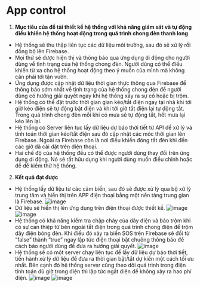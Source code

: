 # App control
1. **Mục tiêu của đề tài thiết kế hệ thống với khả năng giám sát và tự động điều khiển hệ thống hoạt động trong quá trình chong đèn thanh long**
  + Hệ thống sẽ thu thập liên tục các dữ liệu môi trường, sau đó sẽ xử lý rồi đồng bộ lên Firebase.
  + Mọi thứ sẽ được hiện thị và thông báo qua ứng dụng di động cho người dùng về tình trạng của hệ thống chong đèn. Người dùng có thể điều khiển từ xa cho hệ thống hoạt động theo ý muốn của mình mà không cần phải tới tận vườn.
  + Ứng dụng được cập nhật dữ liệu thời gian thực thông qua Firebase để thông báo sớm nhất về tình trạng của hệ thống chong đèn để người dùng có hướng giải quyết ngay khi hệ thống xảy ra sự cố hoặc bị trộm.
  + Hệ thống có thể đặt trước thời gian gian kéo/tắt điện ngay tại nhà khi tới giờ kéo điện sẽ tự động bật điện và khi tới giờ tắt điện lại tự động tắt. Trong quá trình chong đèn mỗi khi có mưa sẽ tự động tắt, hết mưa lại kéo lên lại.
  + Hệ thống có Server liên tục lấy dữ liệu dự báo thời tiết từ API để xử lý và tính toán thời gian kéo/tắt điện sau đó cập nhật các móc thời gian lên Firebase. Ngoài ra Firebase còn là nơi điều khiển đóng tắt đèn khi đến các giờ đã cài đặt trên điện thoại.
  + Hai chế độ của hệ thống đều có thể được người dùng thay đổi trên ứng dụng di động. Nó sẽ rất hữu dụng khi người dùng muốn điều chỉnh hoặc dể để kiểm thử hệ thống.

2. **Kết quả đạt được** 
  + Hệ thống lấy dữ liệu từ các cảm biến, sau đó sẽ được xử lý qua bộ xử lý trung tâm và hiển thị trên APP điện thoại bằng một nền tảng trung gian là Firebase.
![image](https://github.com/NinhLuong/appcontrol/assets/90811122/10ad03b8-4a2e-4767-9fa9-46a379b418c8)
  + Dữ liệu sẽ hiển thị lên ứng dụng trên điện thoại được thiết kế.
    ![image](https://github.com/NinhLuong/appcontrol/assets/90811122/9789cbc1-fcc9-4995-9589-0da343f44176)
	![image](https://github.com/NinhLuong/appcontrol/assets/90811122/03bc7a92-9093-42ed-8e55-83f6605bdc29)
  + Hệ thống có khả năng kiểm tra chập cháy của dây điện và báo trộm khi có sự can thiệp từ bên ngoài tắt điện trong quá trình chong điện để trộm dây điện bóng đèn. Khi điều đó xảy ra biến SOS trên Firebase sẽ đổi từ “false” thành “true” ngay lập tức điện thoại bật chuông thông báo để cách báo người dùng để đưa  ra hướng giải quyết.
  ![image](https://github.com/NinhLuong/appcontrol/assets/90811122/af116e33-a968-43a1-8840-ef2c025258d7)
  + Hệ thống sẽ có một server chạy liên tục để lấy dữ liệu dự báo thời tiết, tiến hành xử lý dữ liệu để đưa ra thời gian bật/tắt dự kiến một cách tối ưu nhất. Bên cạnh đó hệ thống server cũng theo dõi quá trình trong điện tính toán đủ giờ trong điện thì lập tức ngắt điện để không xảy ra hao phí điện.
	![image](https://github.com/NinhLuong/appcontrol/assets/90811122/d6ae3933-1e60-415e-bf8c-de308fc3aa33)
	![image](https://github.com/NinhLuong/appcontrol/assets/90811122/0c4232cb-68e9-4bca-bee9-99074dfabac3)





  
